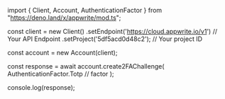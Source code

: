 import { Client, Account, AuthenticationFactor } from "https://deno.land/x/appwrite/mod.ts";

const client = new Client()
    .setEndpoint('https://cloud.appwrite.io/v1') // Your API Endpoint
    .setProject('5df5acd0d48c2'); // Your project ID

const account = new Account(client);

const response = await account.create2FAChallenge(
    AuthenticationFactor.Totp // factor
);

console.log(response);
